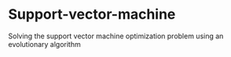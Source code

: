 # Support-vector-machine
Solving the support vector machine optimization problem using an evolutionary algorithm
